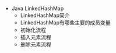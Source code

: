 
- Java LinkedHashMap
    * LinkedHashMap简介
    + LinkedHashMap有哪些主要的成员变量 
    * 初始化流程
    + 插入元素流程
    * 删除元素流程














